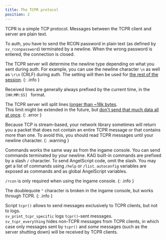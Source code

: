 ```yaml
---
title: The TCPR protocol
position: 2
---
```


TCPR is a simple TCP protocol. Messages between the TCPR client and server are plain text.

To auth, you have to send the RCON password in plain text (as defined by `sv_rconpassword`) terminated by a newline.
When the wrong password is entered, the connection is closed.

The TCPR server will determine the newline type depending on what you sent during auth.
For example, you can use the newline character `\n` as well as `\r\n` (CRLF) during auth. The setting will then be used for [the rest of the session](https://forum.thd.vg/threads/complete-tcpr-documentation.27028/#post-400427).
{: .info }

Received lines are generally always prefixed by the current time, in the `[HH:MM:SS] ` format.

The TCPR server will split lines [longer than ~16k bytes](https://forum.thd.vg/threads/build-1865-engine-update-sponges-in-tdm-windows-modded-server-fixes.25483/).  
This limit might be extended in the future, but [don't send that much data all at once](https://forum.thd.vg/threads/complete-tcpr-documentation.27028/#post-400427).
{: .error }

Because TCP is stream-based, your network library sometimes will return you a packet that does not contain an entire TCPR message or that contains more than one. To avoid this, you should read TCPR messages until your newline character.
{: .warning }

Commands works the same way as from the ingame console. You can send commands terminated by your newline. KAG built-in commands are prefixed by a slash `/` character. To send AngelScript code, omit the slash.
You may get a list of commands using `/help` or `/list`. `autoconfig` variables are exposed as commands and as global AngelScript variables.

`/rcon` is only required when using the ingame console.
{: .info }

The doublequote `"` character is broken in the ingame console, but works through TCPR.
{: .info }

Script `tcpr()` allows to send messages exclusively to TCPR clients, but not to logs.  
`sv_print_tcpr_specific` logs `tcpr()`-sent messages.  
`sv_tcpr_everything` hides non-TCPR messages from TCPR clients, in which case only messages sent by `tcpr()` and _some_ messages (such as the server shutting down) will be received by TCPR clients.
